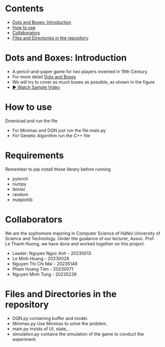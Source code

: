 # Contents
- [Dots and Boxes: Introduction](#dots-and-boxes-introduction)
- [How to use](#how-to-use)
- [Collaborators](#collaborators)
- [Files and Directories in the repository](#files-and-directories-in-the-repository)
# Dots and Boxes: Introduction
- A pencil-and-paper game for two players invented in 19th Century.
- For more detail [Dots and Boxes](https://en.wikipedia.org/wiki/Dots_and_Boxes)
- We will try to cover as much boxes as possible, as shown in the figure
- [▶️ Watch Sample Video](Video.gif)
# How to use
Download and run the file 
- For Minimax and DQN just run the file main.py
- For Genetic Algorithm run the C++ file
# Requirements
Remember to pip install these library before running
- pytorch
- numpy
- tkinter
- random
- matplotlib
# Collaborators
We are the sophomore majoring in Computer Science of HaNoi University of Science and Technology. Under the guidance of our lecturer, Assoc. Prof. Le Thanh Huong, we have done and worked together on this project.
- Leader: Nguyen Ngoc Anh - 20235013
- Le Minh Hoang - 20230028
- Nguyen Thi Chi Mai - 20235149
- Pham Hoang Tien - 20230071
- Nguyen Minh Tung - 20235239
# Files and Directories in the repository
- DQN.py containing buffer and model.
- Minimax.py Use Minimax to solve the problem.
- main.py insists of UI, state,..
- simulation.py contains the simulation of the game to conduct the experiment.

